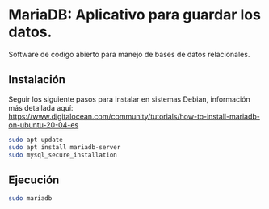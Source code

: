 # MariaDB: Aplicativo para guardar los datos.

Software de codigo abierto para manejo de bases de datos relacionales.

## Instalación

Seguir los siguiente pasos para instalar en sistemas Debian, información más detallada aquí: https://www.digitalocean.com/community/tutorials/how-to-install-mariadb-on-ubuntu-20-04-es

```bash
sudo apt update
sudo apt install mariadb-server
sudo mysql_secure_installation
```

## Ejecución

```bash
sudo mariadb
```
